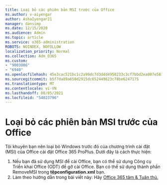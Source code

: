 ```yaml
---
title: Loại bỏ các phiên bản MSI trước của Office
ms.author: v-aiyengar
author: AshaIyengar21
manager: dansimp
ms.date: 12/15/2020
ms.audience: Admin
ms.topic: article
ms.service: o365-administration
ROBOTS: NOINDEX, NOFOLLOW
localization_priority: Normal
ms.collection: Adm_O365
ms.custom:
- "9003886"
- "6940"
ms.openlocfilehash: 45e3cac521bc1c2a90dc7d3ddd4958233c3cf7bbd2ea007e581f343bca7b5631
ms.sourcegitcommit: b5f7da89a650d2915dc652449623c78be6247175
ms.translationtype: MT
ms.contentlocale: vi-VN
ms.lasthandoff: 08/05/2021
ms.locfileid: "54023796"
---
```

# <a name="remove-prior-msi-versions-of-office"></a>Loại bỏ các phiên bản MSI trước của Office

Tôi khuyên bạn nên loại bỏ Windows trước đó của chương trình cài đặt (MSI) của Office cài đặt Office 365 ProPlus. Dưới đây là cách thực hiện:

1. Nếu bạn đã sử dụng MSI để cài Office, bạn có thể sử dụng Công cụ Triển khai Office (ODT) để gỡ cài Office. Bạn có thể sử dụng thành phần RemoveMSI trong **tệpconfiguration.xml** bạn.
1. Làm theo hướng dẫn trong bài viết này: Hãy [Office 365 tâm & Tuân thủ.](https://go.microsoft.com/fwlink/p/?linkid=2077143)